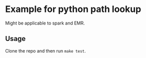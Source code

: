 # Example for python path lookup

Might be applicable to spark and EMR.

## Usage

Clone the repo and then run `make test`.